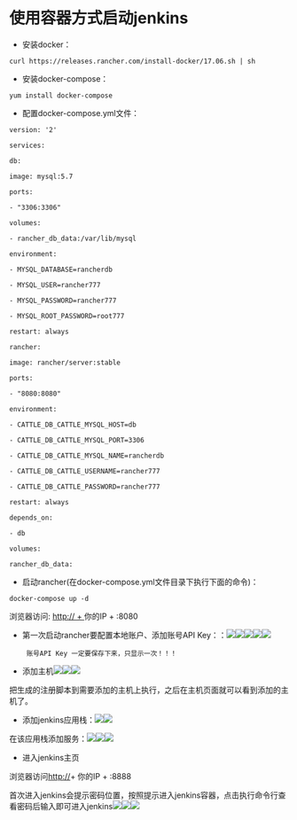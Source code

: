 # 使用容器方式启动jenkins

* 安装docker：

`curl https://releases.rancher.com/install-docker/17.06.sh | sh`

* 安装docker-compose：

`yum install docker-compose`

* 配置docker-compose.yml文件：

`version: '2'`

`services:`

`db:`

`image: mysql:5.7`

`ports:`

`- "3306:3306"`

`volumes:`

`- rancher_db_data:/var/lib/mysql`

`environment:`

`- MYSQL_DATABASE=rancherdb`

`- MYSQL_USER=rancher777`

`- MYSQL_PASSWORD=rancher777`

`- MYSQL_ROOT_PASSWORD=root777`

`restart: always`

`rancher:`

`image: rancher/server:stable`

`ports:`

`- "8080:8080"`

`environment:`

`- CATTLE_DB_CATTLE_MYSQL_HOST=db`

`- CATTLE_DB_CATTLE_MYSQL_PORT=3306`

`- CATTLE_DB_CATTLE_MYSQL_NAME=rancherdb`

`- CATTLE_DB_CATTLE_USERNAME=rancher777`

`- CATTLE_DB_CATTLE_PASSWORD=rancher777`

`restart: always`

`depends_on:`

`- db`

`volumes:`

`rancher_db_data:`

* 启动rancher\(在docker-compose.yml文件目录下执行下面的命令\)：

`docker-compose up -d`

浏览器访问: [http:// + ](http://yourIp)你的IP + :8080

* 第一次启动rancher要配置本地账户、添加账号API Key：：![](/assets/01.png)![](/assets/02.png)![](/assets/03.png)![](/assets/04.png)![](/assets/05.png)

       账号API Key 一定要保存下来，只显示一次！！！

* 添加主机![](/assets/06.png)![](/assets/07.png)![](/assets/08.png)

把生成的注册脚本到需要添加的主机上执行，之后在主机页面就可以看到添加的主机了。

* 添加jenkins应用栈：![](/assets/09.png)![](/assets/10.png)

在该应用栈添加服务：![](/assets/11.png)![](/assets/12.png)![](/assets/13.png)

* 进入jenkins主页

浏览器访问[http://](http://yourIp)+ 你的IP + :8888

首次进入jenkins会提示密码位置，按照提示进入jenkins容器，点击执行命令行查看密码后输入即可进入jenkins![](/assets/14.png)![](/assets/15.png)![](/assets/16.png)

